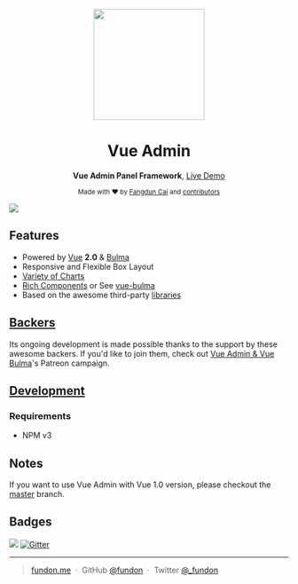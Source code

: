 <p align="center"><img width="200" src="https://github.com/fundon/vue-admin/blob/master/src/assets/logo@2x.png"></p>

<h1 align="center">Vue Admin</h1>

<p align="center">
  <strong>Vue Admin Panel Framework</strong>,
  <a href="https://vue-admin.fundon.me">Live Demo</a>
</p>

<p align="center">
  <sub>Made with ❤︎ by
    <a href="https://twitter.com/_fundon">Fangdun Cai</a> and
    <a href="https://github.com/fundon/vue-admin/graphs/contributors">contributors</a>
  </sub>
</p>


![](screenshots/app.png)


## Features

* Powered by [Vue][] **2.0** & [Bulma][]
* Responsive and Flexible Box Layout
* [Variety of Charts](doc/charts.md)
* [Rich Components](doc/components.md) or See [vue-bulma][]
* Based on the awesome third-party [libraries](doc/dependencies.md)


## [Backers](backers.md)

Its ongoing development is made possible thanks to the support by these awesome backers. If you'd like to join them, check out [Vue Admin & Vue Bulma](https://www.patreon.com/_fundon)'s Patreon campaign.


## [Development](doc/development.md)


### Requirements

  * NPM v3


## Notes

  If you want to use Vue Admin with Vue 1.0 version, please checkout the [master](https://github.com/fundon/vue-admin/tree/master) branch.


## Badges

![](https://img.shields.io/badge/license-MIT-blue.svg)
[![Gitter](https://badges.gitter.im/fundon/vue-admin.svg)](https://gitter.im/fundon/vue-admin?utm_source=badge&utm_medium=badge&utm_campaign=pr-badge)

---

> [fundon.me](https://fundon.me) &nbsp;&middot;&nbsp;
> GitHub [@fundon](https://github.com/fundon) &nbsp;&middot;&nbsp;
> Twitter [@_fundon](https://twitter.com/_fundon)


[Live Demo]: https://vue-admin.fundon.me/
[Fangdun Cai]: https://twitter.com/_fundon
[Vue]: http://vuejs.org
[Bulma]: http://bulma.io
[Vue-bulma]: https://github.com/vue-bulm://github.com/vue-bulma
